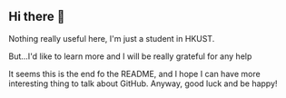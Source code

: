 ## Hi there 👋

Nothing really useful here, I'm just a student in HKUST.

But...I'd like to learn more and I will be really grateful for any help

It seems this is the end fo the README, and I hope I can have more interesting thing to talk about GitHub. Anyway, good luck and be happy!
